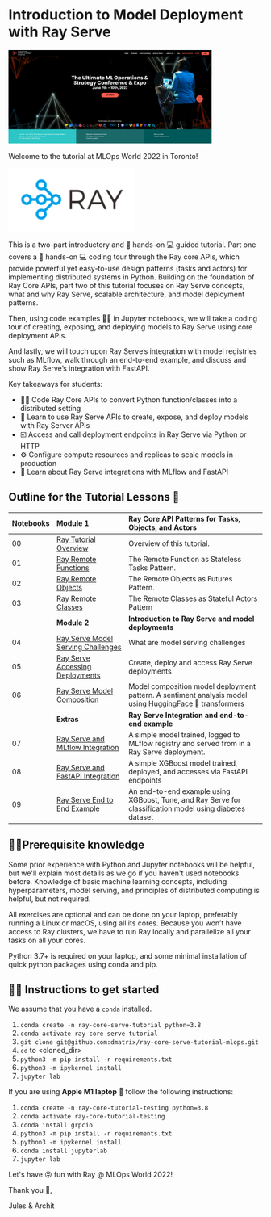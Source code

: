 # Introduction to Model Deployment with Ray Serve

<img src="images/mlops_world_toronto.png" height="50%" width="80%">

Welcome to the tutorial at MLOps World 2022 in Toronto!

<img src="images/ray-logo.png" height="50%" width="50%">

This is a two-part introductory and 👩 hands-on 💻 guided tutorial. Part one covers a 👩 hands-on 💻 coding tour through the Ray core APIs,
which provide powerful yet easy-to-use design patterns (tasks and actors) for implementing distributed systems in Python. Building
on the foundation of Ray Core APIs, part two of this tutorial focuses on Ray Serve concepts, what and why Ray Serve,
scalable architecture, and model deployment patterns.

Then, using code examples 👩‍💻 in Jupyter notebooks, we will take a coding tour of creating, exposing, and deploying models
to Ray Serve using core deployment APIs.

And lastly, we will touch upon Ray Serve’s integration with model registries such as MLflow, walk through an end-to-end example,
and discuss and show Ray Serve’s integration with FastAPI.

Key takeaways for students:

* 👩‍💻 Code Ray Core APIs to convert Python function/classes into a distributed setting
* 📖 Learn to use Ray Serve APIs to create, expose, and deploy models with Ray Server APIs
* ☑️ Access and call deployment endpoints in Ray Serve via Python or HTTP
* ⚙️ Configure compute resources and replicas to scale models in production
* 📖 Learn about Ray Serve integrations with MLflow and FastAPI

## Outline for the Tutorial Lessons 📖

| Notebooks| **Module 1**|**Ray Core API Patterns for Tasks, Objects, and Actors** |
|:---------| :-----------|:----------------------------------------------------------|
| 00  | [Ray Tutorial Overview](ex_00_tutorial_overview.ipynb) | Overview of this tutorial. |
| 01  | [Ray Remote Functions](ex_01_remote_funcs.ipynb) |The Remote Function as Stateless Tasks Pattern. |
| 02  | [Ray Remote Objects](ex_02_remote_objs.ipynb) |The Remote Objects as Futures Pattern. |
| 03  | [Ray Remote Classes](ex_03_remote_classes.ipynb) |The Remote Classes as Stateful Actors Pattern |
|     |**Module 2**|**Introduction to Ray Serve and model deployments** |
| 04  | [Ray Serve Model Serving Challenges](ex_04_model_serving_challenges.ipynb) | What are model serving challenges |
| 05  | [Ray Serve Accessing Deployments]( ex_05_ray_serve_create_and_access_deployments.ipynb) | Create, deploy and access Ray Serve deployments |
| 06  | [Ray Serve Model Composition](ex_06_model_composition.ipynb) | Model composition model deployment pattern. A sentiment analysis model using HuggingFace 🤗 transformers|
|     | **Extras** | **Ray Serve Integration and end-to-end example** |
| 07  | [Ray Serve and MLflow Integration](ex_07_ray_serve_mlflow.ipynb) | A simple model trained, logged to MLflow registry and served from in a Ray Serve deployment. |
| 08  | [Ray Serve and FastAPI Integration](ex_08_ray_serve_fastapi.ipynb) | A simple XGBoost model trained, deployed, and accesses via FastAPI endpoints |
| 09  | [Ray Serve End to End Example](ex_09_ray_serve_end_to_end.ipynb) | An end-to-end example using XGBoost, Tune, and Ray Serve for classification model using diabetes dataset |

## 🧑‍🎓Prerequisite knowledge

Some prior experience with Python and Jupyter notebooks will be helpful, but we'll explain most details as we go if you
haven't used notebooks before. Knowledge of basic machine learning concepts, including hyperparameters, model serving,
and principles of distributed computing is helpful, but not required.

All exercises are optional and can be done on your laptop, preferably running a Linux or macOS, using all its cores.
Because you won’t have access to Ray clusters, we have to run Ray locally and parallelize all your tasks on all your cores.

Python 3.7+ is required on your laptop, and some minimal installation of quick python packages using conda and pip.

## 👩‍🏫 Instructions to get started

We assume that you have a `conda` installed.

 1. `conda create -n ray-core-serve-tutorial python=3.8`
 2. `conda activate ray-core-serve-tutorial`
 3. `git clone git@github.com:dmatrix/ray-core-serve-tutorial-mlops.git`
 4. `cd` to <cloned_dir>
 5. `python3 -m pip install -r requirements.txt`
 6. `python3 -m ipykernel install`
 7. `jupyter lab`

 If you are using **Apple M1 laptop** 🍎 follow the following instructions:

 1. `conda create -n ray-core-tutorial-testing python=3.8`
 2. `conda activate ray-core-tutorial-testing`
 3. `conda install grpcio`
 4. `python3 -m pip install -r requirements.txt`
 5. `python3 -m ipykernel install`
 6. `conda install jupyterlab`
 7. `jupyter lab`

Let's have 😜 fun with Ray @ MLOps World 2022!

Thank you 🙏,

Jules & Archit
